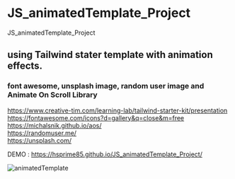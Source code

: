 # JS_animatedTemplate_Project
JS_animatedTemplate_Project

<h2>using Tailwind stater template with animation effects.</h2>
<h3>font awesome, unsplash image, random user image and Animate On Scroll Library</h3>

https://www.creative-tim.com/learning-lab/tailwind-starter-kit/presentation<br>
https://fontawesome.com/icons?d=gallery&q=close&m=free<br>
https://michalsnik.github.io/aos/<br>
https://randomuser.me/<br>
https://unsplash.com/<br>

DEMO : https://hsprime85.github.io/JS_animatedTemplate_Project/

![animatedTemplate](https://user-images.githubusercontent.com/67762188/103244499-15dd5d80-4912-11eb-9a45-3542c64c1186.gif)
